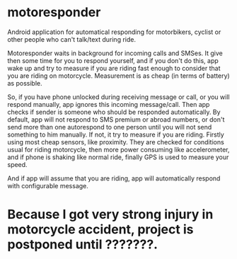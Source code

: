 # motoresponder

Android application for automatical responding for motorbikers, cyclist or other people who can't talk/text during ride.

Motoresponder waits in background for incoming calls and SMSes.
It give then some time for you to respond yourself, and if you don't do this, app wake up and try to measure if you are riding fast enough to consider that you are riding on motorcycle.
Measurement is as cheap (in terms of battery) as possible.

So, if you have phone unlocked during receiving message or call, or you will respond manually, app ignores this incoming message/call.
Then app checks if sender is someone who should be responded automatically. By default, app will not respond to SMS premium or abroad numbers, or don't send more than one autorespond to one person until you will not send something to him manually.
If not, it try to measure if you are riding. Firstly using most cheap sensors, like proximity. They are checked for conditions usual for riding motorcycle, then more power consuming like accelerometer, and if phone is shaking like normal ride, finally GPS is used to measure your speed.

And if app will assume that you are riding, app will automatically respond with configurable message.

# Because I got very strong injury in motorcycle accident, project is postponed until ???????.